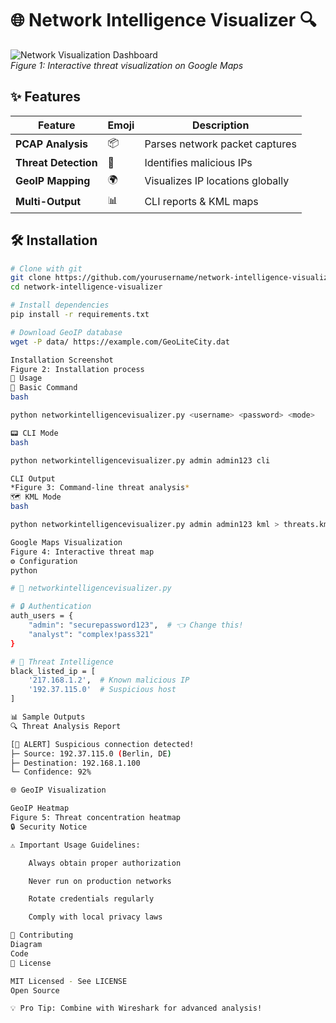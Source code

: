# 🌐 Network Intelligence Visualizer 🔍

![Network Visualization Dashboard](docs/demo.gif)  
*Figure 1: Interactive threat visualization on Google Maps*

## ✨ Features

| Feature | Emoji | Description |
|---------|-------|-------------|
| **PCAP Analysis** | 📦 | Parses network packet captures |
| **Threat Detection** | 🚨 | Identifies malicious IPs |
| **GeoIP Mapping** | 🌍 | Visualizes IP locations globally |
| **Multi-Output** | 📊 | CLI reports & KML maps |

## 🛠️ Installation

```bash
# Clone with git
git clone https://github.com/yourusername/network-intelligence-visualizer.git
cd network-intelligence-visualizer

# Install dependencies
pip install -r requirements.txt

# Download GeoIP database
wget -P data/ https://example.com/GeoLiteCity.dat

Installation Screenshot
Figure 2: Installation process
🚀 Usage
🔧 Basic Command
bash

python networkintelligencevisualizer.py <username> <password> <mode>

📟 CLI Mode
bash

python networkintelligencevisualizer.py admin admin123 cli

CLI Output
*Figure 3: Command-line threat analysis*
🗺 KML Mode
bash

python networkintelligencevisualizer.py admin admin123 kml > threats.kml

Google Maps Visualization
Figure 4: Interactive threat map
⚙️ Configuration
python

# 📁 networkintelligencevisualizer.py

# 🔒 Authentication
auth_users = {
    "admin": "securepassword123",  # 👈 Change this!
    "analyst": "complex!pass321"
}

# 🚫 Threat Intelligence
black_listed_ip = [
    '217.168.1.2',  # Known malicious IP
    '192.37.115.0'  # Suspicious host
]

📊 Sample Outputs
🔍 Threat Analysis Report

[🚨 ALERT] Suspicious connection detected!
├─ Source: 192.37.115.0 (Berlin, DE)
├─ Destination: 192.168.1.100
└─ Confidence: 92%

🌐 GeoIP Visualization

GeoIP Heatmap
Figure 5: Threat concentration heatmap
🔒 Security Notice

⚠️ Important Usage Guidelines:

    Always obtain proper authorization

    Never run on production networks

    Rotate credentials regularly

    Comply with local privacy laws

🤝 Contributing
Diagram
Code
📜 License

MIT Licensed - See LICENSE
Open Source

💡 Pro Tip: Combine with Wireshark for advanced analysis!
